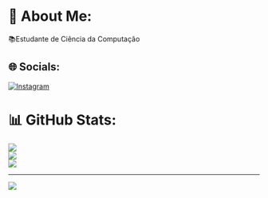 # 💫 About Me:
📚Estudante de Ciência da Computação 


## 🌐 Socials:
[![Instagram](https://img.shields.io/badge/Instagram-%23E4405F.svg?logo=Instagram&logoColor=white)](https://instagram.com/willians_james_) 
# 📊 GitHub Stats:
![](https://github-readme-stats.vercel.app/api?username=Willians13&theme=dark=true&include_all_commits=false&count_private=false)<br/>
![](https://github-readme-streak-stats.herokuapp.com/?user=Willians13&theme=radical&hide_border=true)<br/>
![](https://github-readme-stats.vercel.app/api/top-langs/?username=Willians13&theme=radical&hide_border=true&include_all_commits=false&count_private=false&layout=compact)

---
[![](https://visitcount.itsvg.in/api?id=Willians13&icon=0&color=0)](https://visitcount.itsvg.in)

<!-- Proudly created with GPRM ( https://gprm.itsvg.in ) -->
